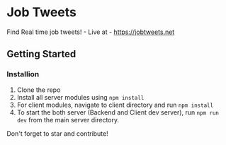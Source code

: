 # Job Tweets
Find Real time job tweets! - Live at - https://jobtweets.net

## Getting Started
### Installion
1. Clone the repo
2. Install all server modules using `npm install`
3. For client modules, navigate to client directory and run `npm install`
4. To start the both server (Backend and Client dev server), run `npm run dev` from the main server directory. 

Don't forget to star and contribute!

